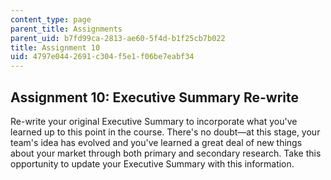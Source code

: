 ```yaml
---
content_type: page
parent_title: Assignments
parent_uid: b7fd99ca-2813-ae60-5f4d-b1f25cb7b022
title: Assignment 10
uid: 4797e044-2691-c304-f5e1-f06be7eabf34
---
```


Assignment 10: Executive Summary Re-write
-----------------------------------------

Re-write your original Executive Summary to incorporate what you've learned up to this point in the course. There's no doubt—at this stage, your team's idea has evolved and you've learned a great deal of new things about your market through both primary and secondary research. Take this opportunity to update your Executive Summary with this information.